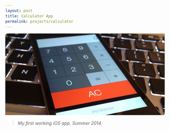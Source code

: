 ```yaml
---
layout: post
title: Calculator App
permalink: projects/calculator
---
```


![My calculator app.](/assets/calc_s.jpg "My calculator app.")

> *My first working iOS app. Summer 2014.*
